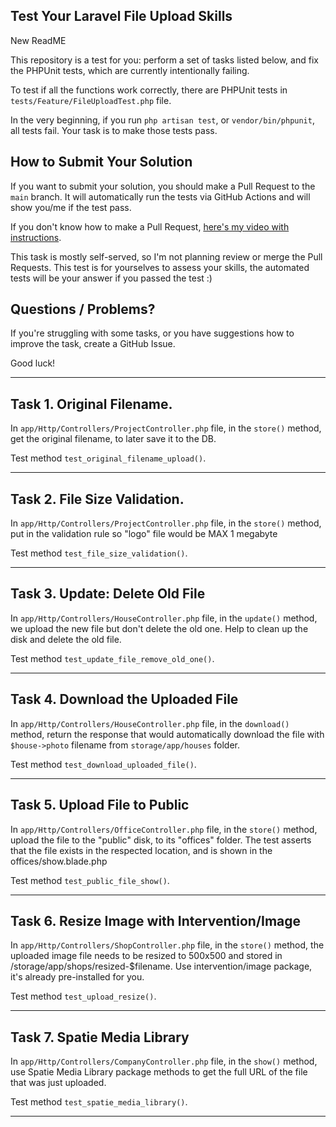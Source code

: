 ## Test Your Laravel File Upload Skills

New ReadME

This repository is a test for you: perform a set of tasks listed below, and fix the PHPUnit tests, which are currently intentionally failing.

To test if all the functions work correctly, there are PHPUnit tests in `tests/Feature/FileUploadTest.php` file.

In the very beginning, if you run `php artisan test`, or `vendor/bin/phpunit`, all tests fail.
Your task is to make those tests pass.

## How to Submit Your Solution

If you want to submit your solution, you should make a Pull Request to the `main` branch.
It will automatically run the tests via GitHub Actions and will show you/me if the test pass.

If you don't know how to make a Pull Request, [here's my video with instructions](https://www.youtube.com/watch?v=vEcT6JIFji0).

This task is mostly self-served, so I'm not planning review or merge the Pull Requests. This test is for yourselves to assess your skills, the automated tests will be your answer if you passed the test :)


## Questions / Problems?

If you're struggling with some tasks, or you have suggestions how to improve the task, create a GitHub Issue.

Good luck!

---

## Task 1. Original Filename.

In `app/Http/Controllers/ProjectController.php` file, in the `store()` method, get the original filename, to later save it to the DB.

Test method `test_original_filename_upload()`.

---

## Task 2. File Size Validation.

In `app/Http/Controllers/ProjectController.php` file, in the `store()` method, put in the validation rule so "logo" file would be MAX 1 megabyte

Test method `test_file_size_validation()`.

---

## Task 3. Update: Delete Old File

In `app/Http/Controllers/HouseController.php` file, in the `update()` method, we upload the new file but don't delete the old one. Help to clean up the disk and delete the old file.

Test method `test_update_file_remove_old_one()`.

---

## Task 4. Download the Uploaded File

In `app/Http/Controllers/HouseController.php` file, in the `download()` method, return the response that would automatically download the file with `$house->photo` filename from `storage/app/houses` folder.

Test method `test_download_uploaded_file()`.

---

## Task 5. Upload File to Public

In `app/Http/Controllers/OfficeController.php` file, in the `store()` method, upload the file to the "public" disk, to its "offices" folder. The test asserts that the file exists in the respected location, and is shown in the offices/show.blade.php

Test method `test_public_file_show()`.

---

## Task 6. Resize Image with Intervention/Image

In `app/Http/Controllers/ShopController.php` file, in the `store()` method, the uploaded image file needs to be resized to 500x500 and stored in /storage/app/shops/resized-$filename. Use intervention/image package, it's already pre-installed for you.

Test method `test_upload_resize()`.

---

## Task 7. Spatie Media Library

In `app/Http/Controllers/CompanyController.php` file, in the `show()` method, use Spatie Media Library package methods to get the full URL of the file that was just uploaded.

Test method `test_spatie_media_library()`.

---

